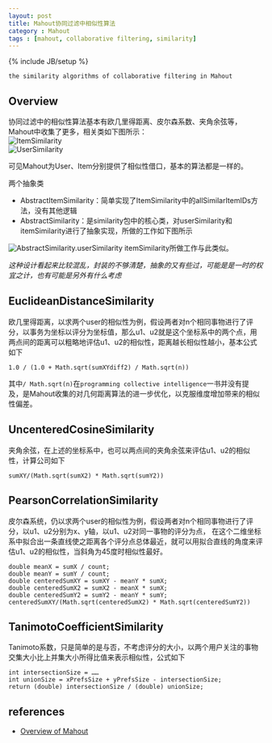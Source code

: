 ```yaml
---
layout: post
title: Mahout协同过滤中相似性算法
category : Mahout
tags : [mahout, collaborative filtering, similarity]
---
```

{% include JB/setup %}
 
`the similarity algorithms of collaborative filtering in Mahout`

## Overview
协同过滤中的相似性算法基本有欧几里得距离、皮尔森系数、夹角余弦等，Mahout中收集了更多，相关类如下图所示：  
![ItemSimilarity](https://github.com/gengmzh/gengmzh.github.com/raw/master/_includes/ItemSimilarity.jpg)  
![UserSimilarity](https://github.com/gengmzh/gengmzh.github.com/raw/master/_includes/UserSimilarity.jpg)  

可见Mahout为User、Item分别提供了相似性借口，基本的算法都是一样的。  

两个抽象类  

+ AbstractItemSimilarity：简单实现了ItemSimilarity中的allSimilarItemIDs方法，没有其他逻辑
+ AbstractSimilarity：是similarity包中的核心类，对userSimilarity和itemSimilarity进行了抽象实现，所做的工作如下图所示

![AbstractSimilarity.userSimilarity](https://github.com/gengmzh/gengmzh.github.com/raw/master/_includes/AbstractSimilarity.png)
itemSimilarity所做工作与此类似。

*这种设计看起来比较混乱，封装的不够清楚，抽象的又有些过，可能是是一时的权宜之计，也有可能是另外有什么考虑*

## EuclideanDistanceSimilarity
欧几里得距离，以求两个user的相似性为例，假设两者对n个相同事物进行了评分，以事务为坐标以评分为坐标值，那么u1、u2就是这个坐标系中的两个点，用两点间的距离可以粗略地评估u1、u2的相似性，距离越长相似性越小，基本公式如下  

	1.0 / (1.0 + Math.sqrt(sumXYdiff2) / Math.sqrt(n))

其中`/ Math.sqrt(n)`在`programming collective intelligence`一书并没有提及，是Mahout收集的对几何距离算法的进一步优化，以克服维度增加带来的相似性偏差。

## UncenteredCosineSimilarity
夹角余弦，在上述的坐标系中，也可以两点间的夹角余弦来评估u1、u2的相似性，计算公司如下  

	sumXY/(Math.sqrt(sumX2) * Math.sqrt(sumY2))

## PearsonCorrelationSimilarity
皮尔森系统，仍以求两个user的相似性为例，假设两者对n个相同事物进行了评分，以u1、u2分别为x、y轴，以u1、u2对同一事物的评分为点，
在这个二维坐标系中拟合出一条直线使之距离各个评分点总体最近，就可以用拟合直线的角度来评估u1、u2的相似性，当斜角为45度时相似性最好。

	double meanX = sumX / count;
	double meanY = sumY / count;
	double centeredSumXY = sumXY - meanY * sumX;
	double centeredSumX2 = sumX2 - meanX * sumX;
	double centeredSumY2 = sumY2 - meanY * sumY;
	centeredSumXY/(Math.sqrt(centeredSumX2) * Math.sqrt(centeredSumY2))

## TanimotoCoefficientSimilarity
Tanimoto系数，只是简单的是与否，不考虑评分的大小，以两个用户关注的事物交集大小比上并集大小所得比值来表示相似性，公式如下

	int intersectionSize = ……
    int unionSize = xPrefsSize + yPrefsSize - intersectionSize;
    return (double) intersectionSize / (double) unionSize;

## 

## references
+ [Overview of Mahout](https://cwiki.apache.org/confluence/display/MAHOUT/Overview)
